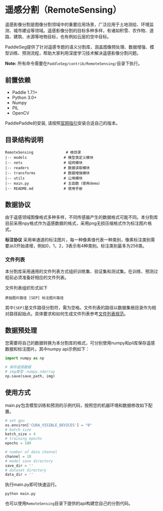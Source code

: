 # 遥感分割（RemoteSensing）
遥感影像分割是图像分割领域中的重要应用场景，广泛应用于土地测绘、环境监测、城市建设等领域。遥感影像分割的目标多种多样，有诸如积雪、农作物、道路、建筑、水源等地物目标，也有例如云层的空中目标。

PaddleSeg提供了针对遥感专题的语义分割库，涵盖图像预处理、数据增强、模型训练、预测流程，帮助大家利用深度学习技术解决遥感影像分割问题。

**Note:** 所有命令需要在`PaddleSeg/contrib/RemoteSensing/`目录下执行。

## 前置依赖
- Paddle 1.7.1+
- Python 3.0+
- Numpy
- PIL
- OpenCV

PaddlePaddle的安装, 请按照[官网指引](https://paddlepaddle.org.cn/install/quick)安装合适自己的版本。

## 目录结构说明
 ```
RemoteSensing               # 根目录
 |-- models                 # 模型类定义模块
 |-- nets                   # 组网模块
 |-- readers                # 数据读取模块
 |-- transforms             # 数据增强模块
 |-- utils                  # 公用模块
 |-- main.py                # 主函数（使用demo）
 |-- README.md              # 使用手册

 ```
## 数据协议
由于遥感领域图像格式多种多样，不同传感器产生的数据格式可能不同。本分割库目前采用npy格式作为遥感数据的格式，采用png无损压缩格式作为标注图片格式。

**标注协议** 采用单通道的标注图片，每一种像素值代表一种类别，像素标注类别需要从0开始递增，例如0，1，2，3表示有4种类别。标注类别最多为256类。

### 文件列表

本分割库采用通用的文件列表方式组织训练集、验证集和测试集。在训练、预测过程前必须准备好相应的文件列表。

文件列表组织形式如下
```
原始图片路径 [SEP] 标注图片路径
```

其中`[SEP]`是文件路径分割符，需为空格。文件列表的路径以数据集根目录作为相对路径起始点。具体要求和如何生成文件列表参考[文件列表规范](../../docs/data_prepare.md#文件列表)。

## 数据预处理
您需要将自己的数据转换为本分割库的格式，可分别使用numpy和pil库保存遥感数据和标注图片。其中numpy api示例如下：
```python
import numpy as np

# 保存遥感数据
# img类型：numpy.ndarray
np.save(save_path, img)
```


## 使用方式

main.py包含模型训练和预测的示例代码，按照您的机器环境和数据修改如下配置。

```python
# set gpu
os.environ['CUDA_VISIBLE_DEVICES'] = "0"
# batch size
batch_size = 4
# training epochs
epochs = 100

# number of data channel
channel = 10
# model save directory
save_dir = ''
# dataset directory
data_dir = ''
```

执行main.py即可快速运行。
```shell script
python main.py
````

也可以使用`RemoteSensing`目录下提供的api构建您自己的分割代码。
